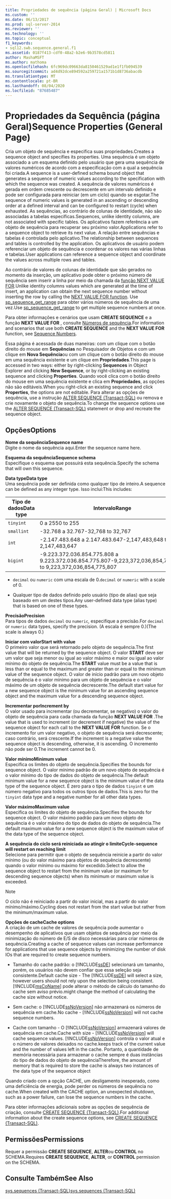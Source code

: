 ```yaml
---
title: Propriedades de sequência (página Geral) | Microsoft Docs
ms.custom: ''
ms.date: 06/13/2017
ms.prod: sql-server-2014
ms.reviewer: ''
ms.technology: ''
ms.topic: conceptual
f1_keywords:
- sql12.swb.sequence.general.f1
ms.assetid: 0187f413-cdf0-48a2-b2e6-9b3578cd5811
author: MashaMSFT
ms.author: mathoma
ms.openlocfilehash: 6fc969dc09663da8150461529ad1e1f1fb094539
ms.sourcegitcommit: ad4d92dce894592a259721a1571b1d8736abacdb
ms.translationtype: MT
ms.contentlocale: pt-BR
ms.lasthandoff: 08/04/2020
ms.locfileid: "87685487"
---
```

# <a name="sequence-properties-general-page"></a><span data-ttu-id="584d4-102">Propriedades da Sequência (página Geral)</span><span class="sxs-lookup"><span data-stu-id="584d4-102">Sequence Properties (General Page)</span></span>
  <span data-ttu-id="584d4-103">Cria um objeto de sequência e especifica suas propriedades.</span><span class="sxs-lookup"><span data-stu-id="584d4-103">Creates a sequence object and specifies its properties.</span></span> <span data-ttu-id="584d4-104">Uma sequência é um objeto associado a um esquema definido pelo usuário que gera uma sequência de valores numéricos de acordo com a especificação com a qual a sequência foi criada.</span><span class="sxs-lookup"><span data-stu-id="584d4-104">A sequence is a user-defined schema bound object that generates a sequence of numeric values according to the specification with which the sequence was created.</span></span> <span data-ttu-id="584d4-105">A sequência de valores numéricos é gerada em ordem crescente ou decrescente em um intervalo definido e pode ser configurada para reiniciar (em um ciclo) quando se esgotar.</span><span class="sxs-lookup"><span data-stu-id="584d4-105">The sequence of numeric values is generated in an ascending or descending order at a defined interval and can be configured to restart (cycle) when exhausted.</span></span> <span data-ttu-id="584d4-106">As sequências, ao contrário de colunas de identidade, não são associadas a tabelas específicas.</span><span class="sxs-lookup"><span data-stu-id="584d4-106">Sequences, unlike identity columns, are not associated with specific tables.</span></span> <span data-ttu-id="584d4-107">Os aplicativos fazem referência a um objeto de sequência para recuperar seu próximo valor.</span><span class="sxs-lookup"><span data-stu-id="584d4-107">Applications refer to a sequence object to retrieve its next value.</span></span> <span data-ttu-id="584d4-108">A relação entre sequências e tabelas é controlada pelo aplicativo.</span><span class="sxs-lookup"><span data-stu-id="584d4-108">The relationship between sequences and tables is controlled by the application.</span></span> <span data-ttu-id="584d4-109">Os aplicativos de usuário podem referenciar um objeto de sequência e coordenar os valores nas várias linhas e tabelas.</span><span class="sxs-lookup"><span data-stu-id="584d4-109">User applications can reference a sequence object and coordinate the values across multiple rows and tables.</span></span>  
  
 <span data-ttu-id="584d4-110">Ao contrário de valores de colunas de identidade que são gerados no momento da inserção, um aplicativo pode obter o próximo número de sequência sem inserir a linha por meio da chamada da [função NEXT VALUE FOR](/sql/t-sql/functions/next-value-for-transact-sql).</span><span class="sxs-lookup"><span data-stu-id="584d4-110">Unlike identity columns values which are generated at the time of insert, an application can obtain the next sequence number without inserting the row by calling the [NEXT VALUE FOR function](/sql/t-sql/functions/next-value-for-transact-sql).</span></span> <span data-ttu-id="584d4-111">Use [sp_sequence_get_range](/sql/relational-databases/system-stored-procedures/sp-sequence-get-range-transact-sql) para obter vários números de sequência de uma vez.</span><span class="sxs-lookup"><span data-stu-id="584d4-111">Use [sp_sequence_get_range](/sql/relational-databases/system-stored-procedures/sp-sequence-get-range-transact-sql) to get multiple sequence numbers at once.</span></span>  
  
 <span data-ttu-id="584d4-112">Para obter informações e cenários que usam **CREATE SEQUENCE** e a função **NEXT VALUE FOR** , consulte [Números de sequência](sequence-numbers.md).</span><span class="sxs-lookup"><span data-stu-id="584d4-112">For information and scenarios that use both **CREATE SEQUENCE** and the **NEXT VALUE FOR** function, see [Sequence Numbers](sequence-numbers.md).</span></span>  
  
 <span data-ttu-id="584d4-113">Essa página é acessada de duas maneiras: com um clique com o botão direito do mouse em **Sequências** no Pesquisador de Objetos e com um clique em **Nova Sequência**ou com um clique com o botão direito do mouse em uma sequência existente e um clique em **Propriedades**.</span><span class="sxs-lookup"><span data-stu-id="584d4-113">This page is accessed in two ways: either by right-clicking **Sequences** in Object Explorer and clicking **New Sequence**, or by right-clicking an existing sequence and clicking **Properties**.</span></span> <span data-ttu-id="584d4-114">Quando você clica com o botão direito do mouse em uma sequência existente e clica em **Propriedades**, as opções não são editáveis.</span><span class="sxs-lookup"><span data-stu-id="584d4-114">When you right-click an existing sequence and click **Properties**, the options are not editable.</span></span> <span data-ttu-id="584d4-115">Para alterar as opções de sequência, use a instrução [ALTER SEQUENCE &#40;Transact-SQL&#41;](/sql/t-sql/statements/alter-sequence-transact-sql) ou remova e crie novamente o objeto de sequência.</span><span class="sxs-lookup"><span data-stu-id="584d4-115">To change the sequence options use the [ALTER SEQUENCE &#40;Transact-SQL&#41;](/sql/t-sql/statements/alter-sequence-transact-sql) statement or drop and recreate the sequence object.</span></span>  
  
## <a name="options"></a><span data-ttu-id="584d4-116">Opções</span><span class="sxs-lookup"><span data-stu-id="584d4-116">Options</span></span>  
 <span data-ttu-id="584d4-117">**Nome da sequência**</span><span class="sxs-lookup"><span data-stu-id="584d4-117">**Sequence name**</span></span>  
 <span data-ttu-id="584d4-118">Digite o nome da sequência aqui.</span><span class="sxs-lookup"><span data-stu-id="584d4-118">Enter the sequence name here.</span></span>  
  
 <span data-ttu-id="584d4-119">**Esquema da sequência**</span><span class="sxs-lookup"><span data-stu-id="584d4-119">**Sequence schema**</span></span>  
 <span data-ttu-id="584d4-120">Especifique o esquema que possuirá esta sequência.</span><span class="sxs-lookup"><span data-stu-id="584d4-120">Specify the schema that will own this sequence.</span></span>  
  
 <span data-ttu-id="584d4-121">**Data type**</span><span class="sxs-lookup"><span data-stu-id="584d4-121">**Data type**</span></span>  
 <span data-ttu-id="584d4-122">Uma sequência pode ser definida como qualquer tipo de inteiro.</span><span class="sxs-lookup"><span data-stu-id="584d4-122">A sequence can be defined as any integer type.</span></span> <span data-ttu-id="584d4-123">Isso inclui:</span><span class="sxs-lookup"><span data-stu-id="584d4-123">This includes:</span></span>  
  
|<span data-ttu-id="584d4-124">Tipo de dados</span><span class="sxs-lookup"><span data-stu-id="584d4-124">Data type</span></span>|<span data-ttu-id="584d4-125">Intervalo</span><span class="sxs-lookup"><span data-stu-id="584d4-125">Range</span></span>|  
|---------------|-----------|  
|`tinyint`|<span data-ttu-id="584d4-126">0 a 255</span><span class="sxs-lookup"><span data-stu-id="584d4-126">0 to 255</span></span>|  
|`smallint`|<span data-ttu-id="584d4-127">-32.768 a 32.767</span><span class="sxs-lookup"><span data-stu-id="584d4-127">-32,768 to 32,767</span></span>|  
|`int`|<span data-ttu-id="584d4-128">-2.147.483.648 a 2.147.483.647</span><span class="sxs-lookup"><span data-stu-id="584d4-128">-2,147,483,648 to 2,147,483,647</span></span>|  
|`bigint`|<span data-ttu-id="584d4-129">-9.223.372.036.854.775.808 a 9.223.372.036.854.775.807</span><span class="sxs-lookup"><span data-stu-id="584d4-129">-9,223,372,036,854,775,808 to 9,223,372,036,854,775,807</span></span>|  
  
-   <span data-ttu-id="584d4-130">`decimal` ou `numeric` com uma escala de 0.</span><span class="sxs-lookup"><span data-stu-id="584d4-130">`decimal` or `numeric` with a scale of 0.</span></span>  
  
-   <span data-ttu-id="584d4-131">Qualquer tipo de dados definido pelo usuário (tipo de alias) que seja baseado em um destes tipos.</span><span class="sxs-lookup"><span data-stu-id="584d4-131">Any user-defined data type (alias type) that is based on one of these types.</span></span>  
  
 <span data-ttu-id="584d4-132">**Precisão**</span><span class="sxs-lookup"><span data-stu-id="584d4-132">**Precision**</span></span>  
 <span data-ttu-id="584d4-133">Para tipos de dados `decimal` ou `numeric`, especifique a precisão.</span><span class="sxs-lookup"><span data-stu-id="584d4-133">For `decimal` or `numeric` data types, specify the precision.</span></span> <span data-ttu-id="584d4-134">(A escala é sempre 0.)</span><span class="sxs-lookup"><span data-stu-id="584d4-134">(The scale is always 0.)</span></span>  
  
 <span data-ttu-id="584d4-135">**Iniciar com valor**</span><span class="sxs-lookup"><span data-stu-id="584d4-135">**Start with value**</span></span>  
 <span data-ttu-id="584d4-136">O primeiro valor que será retornado pelo objeto de sequência.</span><span class="sxs-lookup"><span data-stu-id="584d4-136">The first value that will be returned by the sequence object.</span></span> <span data-ttu-id="584d4-137">O valor **START** deve ser um valor que seja menor ou igual ao valor máximo e maior ou igual ao valor mínimo do objeto de sequência.</span><span class="sxs-lookup"><span data-stu-id="584d4-137">The **START** value must be a value that is less than or equal to the maximum and greater than or equal to the minimum value of the sequence object.</span></span> <span data-ttu-id="584d4-138">O valor de início padrão para um novo objeto de sequência é o valor mínimo para um objeto de sequência e o valor máximo de um objeto de sequência decrescente.</span><span class="sxs-lookup"><span data-stu-id="584d4-138">The default start value for a new sequence object is the minimum value for an ascending sequence object and the maximum value for a descending sequence object.</span></span>  
  
 <span data-ttu-id="584d4-139">**Incrementar por**</span><span class="sxs-lookup"><span data-stu-id="584d4-139">**Increment by**</span></span>  
 <span data-ttu-id="584d4-140">O valor usado para incrementar (ou decrementar, se negativo) o valor do objeto de sequência para cada chamada da função **NEXT VALUE FOR** .</span><span class="sxs-lookup"><span data-stu-id="584d4-140">The value that is used to increment (or decrement if negative) the value of the sequence object for each call to the **NEXT VALUE FOR** function.</span></span> <span data-ttu-id="584d4-141">Se o incremento for um valor negativo, o objeto de sequência será decrescente; caso contrário, será crescente.</span><span class="sxs-lookup"><span data-stu-id="584d4-141">If the increment is a negative value the sequence object is descending, otherwise, it is ascending.</span></span> <span data-ttu-id="584d4-142">O incremento não pode ser 0.</span><span class="sxs-lookup"><span data-stu-id="584d4-142">The increment cannot be 0.</span></span>  
  
 <span data-ttu-id="584d4-143">**Valor mínimo**</span><span class="sxs-lookup"><span data-stu-id="584d4-143">**Minimum value**</span></span>  
 <span data-ttu-id="584d4-144">Especifica os limites do objeto de sequência.</span><span class="sxs-lookup"><span data-stu-id="584d4-144">Specifies the bounds for sequence object.</span></span> <span data-ttu-id="584d4-145">O valor mínimo padrão de um novo objeto de sequência é o valor mínimo do tipo de dados do objeto de sequência.</span><span class="sxs-lookup"><span data-stu-id="584d4-145">The default minimum value for a new sequence object is the minimum value of the data type of the sequence object.</span></span> <span data-ttu-id="584d4-146">É zero para o tipo de dados `tinyint` e um número negativo para todos os outros tipos de dados.</span><span class="sxs-lookup"><span data-stu-id="584d4-146">This is zero for the `tinyint` data type and a negative number for all other data types.</span></span>  
  
 <span data-ttu-id="584d4-147">**Valor máximo**</span><span class="sxs-lookup"><span data-stu-id="584d4-147">**Maximum value**</span></span>  
 <span data-ttu-id="584d4-148">Especifica os limites do objeto de sequência.</span><span class="sxs-lookup"><span data-stu-id="584d4-148">Specifies the bounds for sequence object.</span></span> <span data-ttu-id="584d4-149">O valor máximo padrão para um novo objeto de sequência é o valor máximo do tipo de dados do objeto de sequência.</span><span class="sxs-lookup"><span data-stu-id="584d4-149">The default maximum value for a new sequence object is the maximum value of the data type of the sequence object.</span></span>  
  
 <span data-ttu-id="584d4-150">**A sequência do ciclo será reiniciada ao atingir o limite**</span><span class="sxs-lookup"><span data-stu-id="584d4-150">**Cycle-sequence will restart on reaching limit**</span></span>  
 <span data-ttu-id="584d4-151">Selecione para permitir que o objeto de sequência reinicie a partir do valor mínimo (ou do valor máximo para objetos de sequência decrescente) quando o valor mínimo ou máximo for excedido.</span><span class="sxs-lookup"><span data-stu-id="584d4-151">Select to allow the sequence object to restart from the minimum value (or maximum for descending sequence objects) when its minimum or maximum value is exceeded.</span></span>  
  
> [!NOTE]  
>  <span data-ttu-id="584d4-152">O ciclo não é reiniciado a partir do valor inicial, mas a partir do valor mínimo/máximo.</span><span class="sxs-lookup"><span data-stu-id="584d4-152">Cycling does not restart from the start value but rather from the minimum/maximum value.</span></span>  
  
 <span data-ttu-id="584d4-153">**Opções de cache**</span><span class="sxs-lookup"><span data-stu-id="584d4-153">**Cache options**</span></span>  
 <span data-ttu-id="584d4-154">A criação de um cache de valores de sequência pode aumentar o desempenho de aplicativos que usam objetos de sequência por meio da minimização do número de E/S de disco necessárias para criar números de sequência.</span><span class="sxs-lookup"><span data-stu-id="584d4-154">Creating a cache of sequence values can increase performance for applications that use sequence objects by minimizing the number of disk IOs that are required to create sequence numbers.</span></span>  
  
-   <span data-ttu-id="584d4-155">Tamanho do cache padrão: o [!INCLUDE[ssDE](../../includes/ssde-md.md)] selecionará um tamanho, porém, os usuários não devem confiar que essa seleção seja consistente.</span><span class="sxs-lookup"><span data-stu-id="584d4-155">Default cache size - The [!INCLUDE[ssDE](../../includes/ssde-md.md)] will select a size, however users should not rely upon the selection being consistent.</span></span> [!INCLUDE[msCoName](../../includes/msconame-md.md)] <span data-ttu-id="584d4-156">pode alterar o método de cálculo do tamanho do cache sem aviso prévio.</span><span class="sxs-lookup"><span data-stu-id="584d4-156">might change the method of calculating the cache size without notice.</span></span>  
  
-   <span data-ttu-id="584d4-157">Sem cache: o [!INCLUDE[ssNoVersion](../../../includes/ssnoversion-md.md)] não armazenará os números de sequência em cache.</span><span class="sxs-lookup"><span data-stu-id="584d4-157">No cache - [!INCLUDE[ssNoVersion](../../../includes/ssnoversion-md.md)] will not cache sequence numbers.</span></span>  
  
-   <span data-ttu-id="584d4-158">Cache com tamanho - O [!INCLUDE[ssNoVersion](../../../includes/ssnoversion-md.md)] armazenará valores de sequência em cache.</span><span class="sxs-lookup"><span data-stu-id="584d4-158">Cache with size - [!INCLUDE[ssNoVersion](../../../includes/ssnoversion-md.md)] will cache sequence values.</span></span> [!INCLUDE[ssNoVersion](../../../includes/ssnoversion-md.md)] <span data-ttu-id="584d4-159">controla o valor atual e o número de valores deixados no cache.</span><span class="sxs-lookup"><span data-stu-id="584d4-159">keeps track of the current value and the number of values left in the cache.</span></span> <span data-ttu-id="584d4-160">Portanto, a quantidade de memória necessária para armazenar o cache sempre é duas instâncias do tipo de dados do objeto de sequência</span><span class="sxs-lookup"><span data-stu-id="584d4-160">Therefore, the amount of memory that is required to store the cache is always two instances of the data type of the sequence object</span></span>  
  
 <span data-ttu-id="584d4-161">Quando criado com a opção CACHE, um desligamento inesperado, como uma deficiência de energia, pode perder os números de sequência no cache.</span><span class="sxs-lookup"><span data-stu-id="584d4-161">When created with the CACHE option, an unexpected shutdown, such as a power failure, can lose the sequence numbers in the cache.</span></span>  
  
 <span data-ttu-id="584d4-162">Para obter informações adicionais sobre as opções de sequência de criação, consulte [CREATE SEQUENCE &#40;Transact-SQL&#41;](/sql/t-sql/statements/create-sequence-transact-sql).</span><span class="sxs-lookup"><span data-stu-id="584d4-162">For additional information about the create sequence options, see [CREATE SEQUENCE &#40;Transact-SQL&#41;](/sql/t-sql/statements/create-sequence-transact-sql).</span></span>  
  
## <a name="permissions"></a><span data-ttu-id="584d4-163">Permissões</span><span class="sxs-lookup"><span data-stu-id="584d4-163">Permissions</span></span>  
 <span data-ttu-id="584d4-164">Requer a permissão **CREATE SEQUENCE**, **ALTER**ou **CONTROL** no SCHEMA.</span><span class="sxs-lookup"><span data-stu-id="584d4-164">Requires **CREATE SEQUENCE**, **ALTER**, or **CONTROL** permission on the SCHEMA.</span></span>  
  
## <a name="see-also"></a><span data-ttu-id="584d4-165">Consulte Também</span><span class="sxs-lookup"><span data-stu-id="584d4-165">See Also</span></span>  
 [<span data-ttu-id="584d4-166">sys.sequences &#40;Transact-SQL&#41;</span><span class="sxs-lookup"><span data-stu-id="584d4-166">sys.sequences &#40;Transact-SQL&#41;</span></span>](/sql/relational-databases/system-catalog-views/sys-sequences-transact-sql)  
  
  
